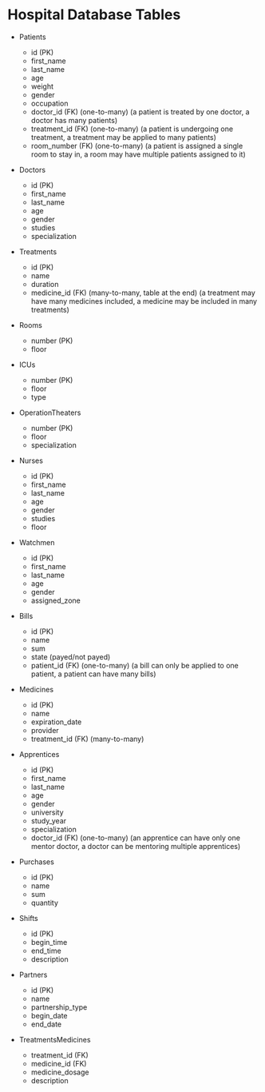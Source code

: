 # Hospital Database Tables

- Patients
  - id (PK)
  - first_name
  - last_name
  - age
  - weight
  - gender
  - occupation
  - doctor_id (FK) (one-to-many) (a patient is treated by one doctor, a doctor has many patients)
  - treatment_id (FK) (one-to-many) (a patient is undergoing one treatment, a treatment may be applied to many patients)
  - room_number (FK) (one-to-many) (a patient is assigned a single room to stay in, a room may have multiple patients assigned to it)

- Doctors
  - id (PK)
  - first_name
  - last_name
  - age
  - gender
  - studies
  - specialization

- Treatments
  - id (PK)
  - name
  - duration
  - medicine_id (FK) (many-to-many, table at the end) (a treatment may have many medicines included, a medicine may be included in many treatments)

- Rooms
  - number (PK)
  - floor

- ICUs
  - number (PK)
  - floor
  - type

- OperationTheaters
  - number (PK)
  - floor
  - specialization

- Nurses
  - id (PK)
  - first_name
  - last_name
  - age
  - gender
  - studies
  - floor

- Watchmen
  - id (PK)
  - first_name
  - last_name
  - age
  - gender
  - assigned_zone

- Bills
  - id (PK)
  - name
  - sum
  - state (payed/not payed)
  - patient_id (FK) (one-to-many) (a bill can only be applied to one patient, a patient can have many bills)

- Medicines
  - id (PK)
  - name
  - expiration_date
  - provider
  - treatment_id (FK) (many-to-many)

- Apprentices
  - id (PK)
  - first_name
  - last_name
  - age
  - gender
  - university
  - study_year
  - specialization
  - doctor_id (FK) (one-to-many) (an apprentice can have only one mentor doctor, a doctor can be mentoring multiple apprentices)

- Purchases
  - id (PK)
  - name
  - sum
  - quantity

- Shifts
  - id (PK)
  - begin_time
  - end_time
  - description

- Partners
  - id (PK)
  - name
  - partnership_type
  - begin_date
  - end_date

- TreatmentsMedicines
  - treatment_id (FK)
  - medicine_id (FK)
  - medicine_dosage
  - description
